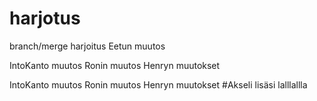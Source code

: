# harjotus
branch/merge harjoitus
Eetun muutos

IntoKanto muutos
Ronin muutos
Henryn muutokset

IntoKanto muutos
Ronin muutos
Henryn muutokset
#Akseli lisäsi
lalllallla
